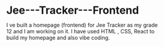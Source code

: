 # Jee---Tracker---Frontend
I ve built a homepage (frontend) for Jee Tracker as my grade 12 and I am working on it. I have used HTML , CSS, React  to build my homepage and also vibe coding.
<!DOCTYPE html>
<html lang="en">
  <head>
    <meta charset="UTF-8" />
    <meta name="viewport" content="width=device-width, initial-scale=1.0" />
    <title>JEE Tracker</title>
    <link
      rel="stylesheet"
      href="https://cdnjs.cloudflare.com/ajax/libs/font-awesome/6.4.0/css/all.min.css"
    />
    <style>
      * {
        margin: 0;
        padding: 0;
        box-sizing: border-box;
      }

      body {
        font-family: "Inter", sans-serif;
        background-color: #0a0a0a;
        color: #f5f5f5;
        line-height: 1.6;
        overflow-x: hidden;
      }

      /* NAVBAR */
      nav {
        width: 100%;
        padding: 20px 60px;
        display: flex;
        justify-content: space-between;
        align-items: center;
        background: rgba(10, 10, 10, 0.95);
        position: fixed;
        top: 0;
        left: 0;
        z-index: 100;
      }

      nav .logo {
        font-size: 22px;
        font-weight: bold;
        color: #9ef01a;
        letter-spacing: 1px;
      }

      nav .nav-links button {
        margin-left: 20px;
        padding: 10px 18px;
        background: transparent;
        border: 1px solid #9ef01a;
        color: #9ef01a;
        border-radius: 6px;
        cursor: pointer;
        transition: all 0.3s ease;
      }

      nav .nav-links button:hover {
        background: #9ef01a;
        color: #0a0a0a;
      }

      /* HERO SECTION */
      .hero {
        display: flex;
        justify-content: center;
        align-items: center;
        text-align: left;
        padding: 140px 60px 100px;
        gap: 50px;
      }

      .hero img {
        width: 100%;
        max-width: 450px;
        border-radius: 12px;
        animation: fadeInLeft 1.5s ease forwards;
        filter: brightness(0.9);
        transition: transform 0.5s ease, filter 0.5s ease, box-shadow 0.5s ease;
      }

      .hero img:hover {
        transform: scale(1.05) rotateY(8deg);
        filter: brightness(1.1) saturate(1.2);
        box-shadow: 0 0 30px rgba(158, 240, 26, 0.4);
      }

      .hero .content {
        max-width: 600px;
        animation: fadeInRight 1.5s ease forwards;
      }

      .hero h1 {
        font-size: 2.8rem;
        font-weight: 700;
        background: linear-gradient(90deg, #9ef01a, #38b000);
        -webkit-background-clip: text;
        -webkit-text-fill-color: transparent;
        margin-bottom: 20px;
      }

      .hero p {
        font-size: 1.1rem;
        color: #ccc;
        margin-bottom: 30px;
      }

      .quote {
        font-size: 1.4rem;
        font-weight: bold;
        color: #9ef01a;
        margin-top: 20px;
        animation: pulse 3s infinite;
      }

      /* IITan Floating Tag */
      .iit-tag {
        display: block;
        width: fit-content;
        background: #0a0a0a;
        color: #9ef01a;
        border: 2px solid #9ef01a;
        border-radius: 8px;
        padding: 10px 20px;
        font-size: 1.2rem;
        font-weight: bold;
        margin: 20px auto;
        text-align: center;
        animation: floatTag 3s ease-in-out infinite;
      }

      @keyframes floatTag {
        0% {
          transform: translateY(0px);
        }
        50% {
          transform: translateY(-12px);
        }
        100% {
          transform: translateY(0px);
        }
      }

      /* JEE Description Box */
      .jee-desc {
        max-width: 850px;
        margin: 60px auto;
        text-align: center;
        padding: 30px;
        background: rgba(20, 20, 20, 0.85);
        border: 1px solid #9ef01a;
        border-radius: 12px;
        box-shadow: 0 0 25px rgba(158, 240, 26, 0.2);
        transition: transform 0.3s ease, box-shadow 0.3s ease;
      }

      .jee-desc:hover {
        transform: scale(1.02);
        box-shadow: 0 0 40px rgba(158, 240, 26, 0.35);
      }

      .jee-desc h2 {
        font-size: 1.9rem;
        margin-bottom: 15px;
        color: #9ef01a;
      }

      .jee-desc p {
        color: #ccc;
        font-size: 1rem;
        line-height: 1.7;
      }

      /* ABOUT */
      .about {
        max-width: 800px;
        margin: 80px auto;
        text-align: center;
        padding: 20px;
      }

      .about h2 {
        font-size: 2rem;
        margin-bottom: 20px;
        color: #9ef01a;
      }

      .about p {
        color: #bbb;
        font-size: 1rem;
      }

      /* FOOTER */
      footer {
        background: #111;
        padding: 40px 20px;
        text-align: center;
        border-top: 1px solid #222;
      }

      footer .links {
        margin-bottom: 20px;
      }

      footer .links a {
        color: #777;
        margin: 0 15px;
        text-decoration: none;
        font-size: 0.95rem;
        transition: color 0.3s ease;
      }

      footer .links a:hover {
        color: #9ef01a;
      }

      footer .social a {
        margin: 0 10px;
        color: #777;
        font-size: 1.2rem;
        transition: color 0.3s ease;
      }

      footer .social a:hover {
        color: #9ef01a;
      }

      footer p {
        margin-top: 20px;
        font-size: 0.8rem;
        color: #555;
      }

      /* ANIMATIONS */
      @keyframes fadeInLeft {
        from {
          opacity: 0;
          transform: translateX(-40px);
        }
        to {
          opacity: 1;
          transform: translateX(0);
        }
      }

      @keyframes fadeInRight {
        from {
          opacity: 0;
          transform: translateX(40px);
        }
        to {
          opacity: 1;
          transform: translateX(0);
        }
      }

      @keyframes pulse {
        0%,
        100% {
          opacity: 1;
        }
        50% {
          opacity: 0.6;
        }
      }

      /* RESPONSIVE */
      @media (max-width: 900px) {
        .hero {
          flex-direction: column;
          text-align: center;
        }
        .hero img {
          max-width: 300px;
        }
        .hero h1 {
          font-size: 2rem;
        }
        .quote {
          font-size: 1.2rem;
        }
      }
    </style>
  </head>
  <body>
    <!-- Navbar -->
    <nav>
      <div class="logo">JEE TRACKER</div>
      <div class="nav-links">
        <button>Sign in</button>
        <button>Get Roadmap</button>
      </div>
    </nav>

    <!-- Hero Section -->
    <section class="hero">
      <img
        src="https://images.unsplash.com/photo-1523580846011-d3a5bc25702b?ixlib=rb-4.0.3&auto=format&fit=crop&w=900&q=80"
        alt="Student Studying"
      />
      <div class="content">
        <h1>Every AIR 1 starts with a plan. What’s yours?</h1>
        <p>
          The endless chapters, the backlogs, the fear of forgetting before the
          exam — it’s overwhelming. That ends here. Track your syllabus, build
          discipline, and crack JEE with clarity.
        </p>
        <div class="quote">
          “Work until you no longer have to introduce yourself — IIT awaits.”
        </div>
      </div>
    </section>

    <!-- IITan Floating Tag -->
    <div class="iit-tag"># IITan</div>

    <!-- JEE Description -->
    <section class="jee-desc">
      <h2>Why Do We Even Study for JEE?</h2>
      <p>
        JEE is more than just an exam — it’s a journey that pushes you to grow.
        The late-night doubts, the formulas you repeat a hundred times, the
        small wins when a tough question finally clicks — all of this shapes
        you. It’s not only about getting into IITs or NITs, it’s about building
        discipline, patience, and confidence in yourself. JEE makes you realize
        that with focus and persistence, you can conquer challenges far bigger
        than textbooks. That’s why we study — not just for a college, but for
        the version of ourselves we become along the way.
      </p>
    </section>

    <!-- About Section -->
    <section class="about">
      <h2>About</h2>
      <p>
        JEE preparation is not just about hard work — it’s about clarity,
        consistency, and confidence. All misery has come to an end now.This
        platform helps students track their syllabus, manage backlogs, and study
        smarter. With the right plan and mindset, <b>You got this.</b>
      </p>
    </section>

    <!-- Footer -->
    <footer>
      <div class="links">
        <a href="#">About</a>
        <a href="#">Contact</a>
        <a href="#">FAQ</a>
        <a href="#">Privacy Policy</a>
      </div>
      <div class="social">
        <a href="#"><i class="fab fa-linkedin"></i></a>
        <a href="#"><i class="fab fa-github"></i></a>
        <a href="#"><i class="fab fa-instagram"></i></a>
      </div>
      <p>© 2025 JEE Tracker. All rights reserved.</p>
    </footer>
  </body>
</html>

